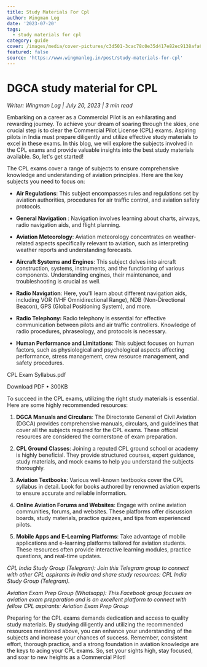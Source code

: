 ```yaml
---
title: Study Materials For Cpl
author: Wingman Log
date: '2023-07-20'
tags:
  - study materials for cpl
category: guide
cover: /images/media/cover-pictures/c3d501-3cac78c0e35d417e82ec9138afa60e17-mv2-7d7f8b42.jpg
featured: false
source: 'https://www.wingmanlog.in/post/study-materials-for-cpl'
---
```


# DGCA study material for CPL

*Writer: Wingman Log | July 20, 2023 | 3 min read*

Embarking on a career as a Commercial Pilot is an exhilarating and rewarding journey. To achieve your dream of soaring through the skies, one crucial step is to clear the Commercial Pilot License (CPL) exams. Aspiring pilots in India must prepare diligently and utilize effective study materials to excel in these exams. In this blog, we will explore the subjects involved in the CPL exams and provide valuable insights into the best study materials available. So, let's get started!

The CPL exams cover a range of subjects to ensure comprehensive knowledge and understanding of aviation principles. Here are the key subjects you need to focus on:

*   **Air Regulations**: This subject encompasses rules and regulations set by aviation authorities, procedures for air traffic control, and aviation safety protocols.
    
*   **General Navigation** : Navigation involves learning about charts, airways, radio navigation aids, and flight planning.
    
*   **Aviation Meteorology**: Aviation meteorology concentrates on weather-related aspects specifically relevant to aviation, such as interpreting weather reports and understanding forecasts.
    
*   **Aircraft Systems and Engines**: This subject delves into aircraft construction, systems, instruments, and the functioning of various components. Understanding engines, their maintenance, and troubleshooting is crucial as well.
    
*   **Radio Navigation**: Here, you'll learn about different navigation aids, including VOR (VHF Omnidirectional Range), NDB (Non-Directional Beacon), GPS (Global Positioning System), and more.
    
*   **Radio Telephony:** Radio telephony is essential for effective communication between pilots and air traffic controllers. Knowledge of radio procedures, phraseology, and protocols is necessary.

*   **Human Performance and Limitations**: This subject focuses on human factors, such as physiological and psychological aspects affecting performance, stress management, crew resource management, and safety procedures.

CPL Exam Syllabus.pdf

Download PDF • 300KB

To succeed in the CPL exams, utilizing the right study materials is essential. Here are some highly recommended resources:

1.  **DGCA Manuals and Circulars**: The Directorate General of Civil Aviation (DGCA) provides comprehensive manuals, circulars, and guidelines that cover all the subjects required for the CPL exams. These official resources are considered the cornerstone of exam preparation.
    
2.  **CPL Ground Classes**: Joining a reputed CPL ground school or academy is highly beneficial. They provide structured courses, expert guidance, study materials, and mock exams to help you understand the subjects thoroughly.
    
3.  **Aviation Textbooks**: Various well-known textbooks cover the CPL syllabus in detail. Look for books authored by renowned aviation experts to ensure accurate and reliable information.
    
4.  **Online Aviation Forums and Websites**: Engage with online aviation communities, forums, and websites. These platforms offer discussion boards, study materials, practice quizzes, and tips from experienced pilots.
    
5.  **Mobile Apps and E-Learning Platforms**: Take advantage of mobile applications and e-learning platforms tailored for aviation students. These resources often provide interactive learning modules, practice questions, and real-time updates.

*CPL India Study Group (Telegram): Join this Telegram group to connect with other CPL aspirants in India and share study resources: CPL India Study Group (Telegram).*

*Aviation Exam Prep Group (Whatsapp): This Facebook group focuses on aviation exam preparation and is an excellent platform to connect with fellow CPL aspirants: Aviation Exam Prep Group*

Preparing for the CPL exams demands dedication and access to quality study materials. By studying diligently and utilizing the recommended resources mentioned above, you can enhance your understanding of the subjects and increase your chances of success. Remember, consistent effort, thorough practice, and a strong foundation in aviation knowledge are the keys to acing your CPL exams. So, set your sights high, stay focused, and soar to new heights as a Commercial Pilot!
